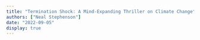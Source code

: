 ```yaml
---
title: "Termination Shock: A Mind-Expanding Thriller on Climate Change"
authors: ["Neal Stephenson"]
date: "2022-09-05"
display: true
---
```


<!-- Your comments or review here -->
